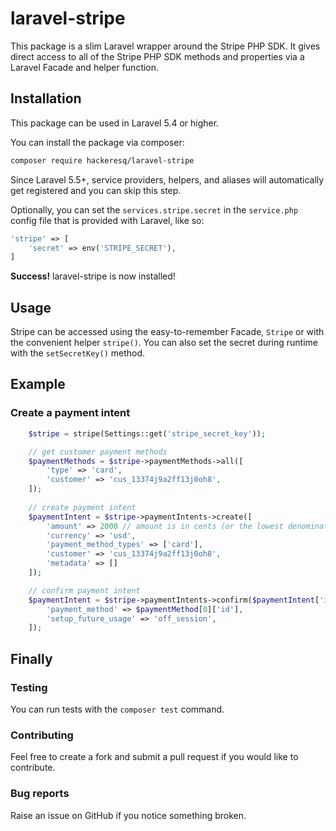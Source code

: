 # laravel-stripe

This package is a slim Laravel wrapper around the Stripe PHP SDK. It gives direct access to all of the Stripe PHP SDK methods and properties via a Laravel Facade and helper function. 

## Installation
This package can be used in Laravel 5.4 or higher.

You can install the package via composer:

``` bash
composer require hackeresq/laravel-stripe
```

Since Laravel 5.5+, service providers, helpers, and aliases will automatically get registered and you can skip this step. 

Optionally, you can set the `services.stripe.secret` in the `service.php` config file that is provided with Laravel, like so: 

```php
'stripe' => [
    'secret' => env('STRIPE_SECRET'),
]
```

<b>Success!</b> laravel-stripe is now installed!

## Usage

Stripe can be accessed using the easy-to-remember Facade, `Stripe` or with the convenient helper `stripe()`. You can also set the secret during runtime with the `setSecretKey()` method. 

## Example

### Create a payment intent
```php
    $stripe = stripe(Settings::get('stripe_secret_key'));

    // get customer payment methods
    $paymentMethods = $stripe->paymentMethods->all([
        'type' => 'card',
        'customer' => 'cus_13374j9a2ff13j0oh8',
    ]);
    
    // create payment intent
    $paymentIntent = $stripe->paymentIntents->create([
        'amount' => 2000 // amount is in cents (or the lowest denomination of your currency)
        'currency' => 'usd',
        'payment_method_types' => ['card'],
        'customer' => 'cus_13374j9a2ff13j0oh8',
        'metadata' => []
    ]);

    // confirm payment intent
    $paymentIntent = $stripe->paymentIntents->confirm($paymentIntent['id'], [
        'payment_method' => $paymentMethod[0]['id'],
        'setup_future_usage' => 'off_session',
    ]);
```

## Finally

### Testing
You can run tests with the `composer test` command.

### Contributing
Feel free to create a fork and submit a pull request if you would like to contribute.

### Bug reports
Raise an issue on GitHub if you notice something broken.